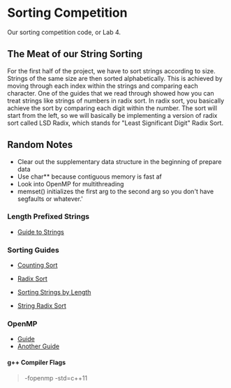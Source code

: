 # Sorting Competition
Our sorting competition code, or Lab 4.

## The Meat of our String Sorting
For the first half of the project, we have to sort strings according to size.
Strings of the same size are then sorted alphabetically. This is achieved by moving through each index
within the strings and comparing each character.
One of the guides that we read through showed how you can treat strings like strings of numbers in radix
sort. In radix sort, you basically achieve the sort by comparing each digit within the number.
The sort will start from the left, so we will basically be implementing a version of radix sort called
LSD Radix, which stands for "Least Significant Digit" Radix Sort.

## Random Notes
- Clear out the supplementary data structure in the beginning of prepare data
- Use char** because contiguous memory is fast af
- Look into OpenMP for multithreading
- memset() initializes the first arg to the second arg so you don't have segfaults or whatever.'

### Length Prefixed Strings
- [Guide to Strings](http://www.plantation-productions.com/Webster/www.artofasm.com/Linux/HTML/CharacterStrings.html)

### Sorting Guides
- [Counting Sort](http://www.geeksforgeeks.org/counting-sort/)
- [Radix Sort](http://www.geeksforgeeks.org/radix-sort/)

- [Sorting Strings by Length](http://algo2.iti.kit.edu/sanders/courses/algen04/salgdat.pdf)

- [String Radix Sort](http://www.cs.helsinki.fi/u/tpkarkka/opetus/13s/spa/lecture03-2x4.pdf)

### OpenMP
- [Guide](http://openmp.org/mp-documents/omp-hands-on-SC08.pdf)
- [Another Guide](http://bisqwit.iki.fi/story/howto/openmp/)

#### g++ Compiler Flags
> -fopenmp
> -std=c++11
